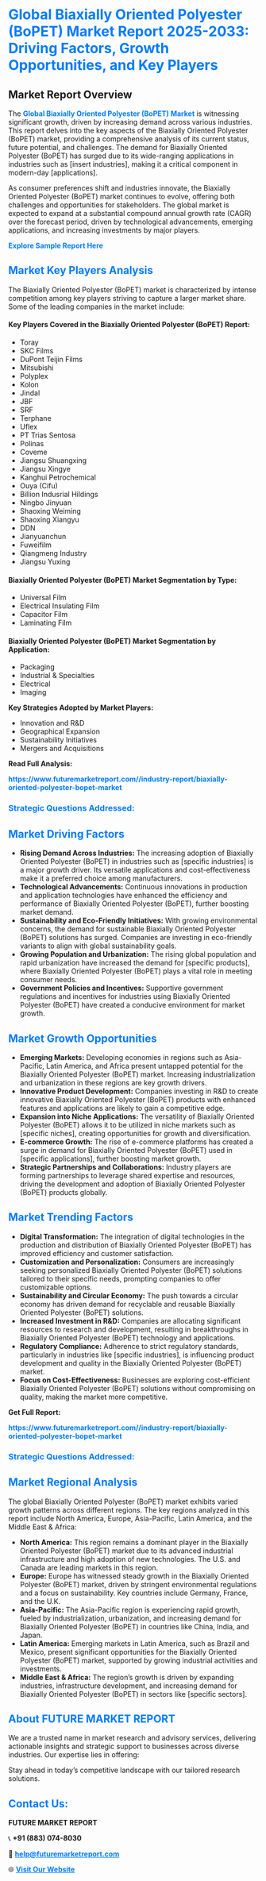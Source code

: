 <h1 style="color: #007BFF;">Global Biaxially Oriented Polyester (BoPET) Market Report 2025-2033: Driving Factors, Growth Opportunities, and Key Players</h1>

<section id="overview">
<h2>Market Report Overview</h2>
<p>The <a href="https://www.futuremarketreport.com//industry-report/biaxially-oriented-polyester-bopet-market" style="color: #007BFF; text-decoration: none;"><strong>Global Biaxially Oriented Polyester (BoPET) Market</strong></a> is witnessing significant growth, driven by increasing demand across various industries. This report delves into the key aspects of the Biaxially Oriented Polyester (BoPET) market, providing a comprehensive analysis of its current status, future potential, and challenges. The demand for Biaxially Oriented Polyester (BoPET) has surged due to its wide-ranging applications in industries such as [insert industries], making it a critical component in modern-day [applications].</p>
<p>As consumer preferences shift and industries innovate, the Biaxially Oriented Polyester (BoPET) market continues to evolve, offering both challenges and opportunities for stakeholders. The global market is expected to expand at a substantial compound annual growth rate (CAGR) over the forecast period, driven by technological advancements, emerging applications, and increasing investments by major players.</p>
</section>

<section id="overview">
<p><a href="https://www.futuremarketreport.com//request-sample/reportId=58202" style="color: #007BFF; text-decoration: none;"><strong>Explore Sample Report Here</strong></a></p>
</section>

<section id="key-players">
<h2 style="color: #007BFF;">Market Key Players Analysis</h2>
<p>The Biaxially Oriented Polyester (BoPET) market is characterized by intense competition among key players striving to capture a larger market share. Some of the leading companies in the market include:</p>
<h4>Key Players Covered in the Biaxially Oriented Polyester (BoPET) Report:</h4>
<ul><li>Toray</li><li>SKC Films</li><li>DuPont Teijin Films</li><li>Mitsubishi</li><li>Polyplex</li><li>Kolon</li><li>Jindal</li><li>JBF</li><li>SRF</li><li>Terphane</li><li>Uflex</li><li>PT Trias Sentosa</li><li>Polinas</li><li>Coveme</li><li>Jiangsu Shuangxing</li><li>Jiangsu Xingye</li><li>Kanghui Petrochemical</li><li>Ouya (Cifu)</li><li>Billion Indusrial Hildings</li><li>Ningbo Jinyuan</li><li>Shaoxing Weiming</li><li>Shaoxing Xiangyu</li><li>DDN</li><li>Jianyuanchun</li><li>Fuweifilm</li><li>Qiangmeng Industry</li><li>Jiangsu Yuxing</li></ul>
<h4>Biaxially Oriented Polyester (BoPET) Market Segmentation by Type:</h4>
<ul><li>Universal Film</li><li>Electrical Insulating Film</li><li>Capacitor Film</li><li>Laminating Film</li></ul>

<h4>Biaxially Oriented Polyester (BoPET) Market Segmentation by Application:</h4>
<ul><li>Packaging</li><li>Industrial &amp; Specialties</li><li>Electrical</li><li>Imaging</li></ul>
<p><strong>Key Strategies Adopted by Market Players:</strong></p>
<ul>
<li>Innovation and R&D</li>
<li>Geographical Expansion</li>
<li>Sustainability Initiatives</li>
<li>Mergers and Acquisitions</li>
</ul>
</section>

<section>
<p><strong>Read Full Analysis: </strong></p><a href="https://www.futuremarketreport.com//industry-report/biaxially-oriented-polyester-bopet-market" style="color: #007BFF; text-decoration: none;"><strong>https://www.futuremarketreport.com//industry-report/biaxially-oriented-polyester-bopet-market</strong></a>
<h3 style="color: #007BFF;">Strategic Questions Addressed:</h3>
</section>

<section id="driving-factors">
<h2 style="color: #007BFF;">Market Driving Factors</h2>
<ul>
<li><strong>Rising Demand Across Industries:</strong> The increasing adoption of Biaxially Oriented Polyester (BoPET) in industries such as [specific industries] is a major growth driver. Its versatile applications and cost-effectiveness make it a preferred choice among manufacturers.</li>
<li><strong>Technological Advancements:</strong> Continuous innovations in production and application technologies have enhanced the efficiency and performance of Biaxially Oriented Polyester (BoPET), further boosting market demand.</li>
<li><strong>Sustainability and Eco-Friendly Initiatives:</strong> With growing environmental concerns, the demand for sustainable Biaxially Oriented Polyester (BoPET) solutions has surged. Companies are investing in eco-friendly variants to align with global sustainability goals.</li>
<li><strong>Growing Population and Urbanization:</strong> The rising global population and rapid urbanization have increased the demand for [specific products], where Biaxially Oriented Polyester (BoPET) plays a vital role in meeting consumer needs.</li>
<li><strong>Government Policies and Incentives:</strong> Supportive government regulations and incentives for industries using Biaxially Oriented Polyester (BoPET) have created a conducive environment for market growth.</li>
</ul>
</section>

<section id="growth-opportunities">
<h2 style="color: #007BFF;">Market Growth Opportunities</h2>
<ul>
<li><strong>Emerging Markets:</strong> Developing economies in regions such as Asia-Pacific, Latin America, and Africa present untapped potential for the Biaxially Oriented Polyester (BoPET) market. Increasing industrialization and urbanization in these regions are key growth drivers.</li>
<li><strong>Innovative Product Development:</strong> Companies investing in R&D to create innovative Biaxially Oriented Polyester (BoPET) products with enhanced features and applications are likely to gain a competitive edge.</li>
<li><strong>Expansion into Niche Applications:</strong> The versatility of Biaxially Oriented Polyester (BoPET) allows it to be utilized in niche markets such as [specific niches], creating opportunities for growth and diversification.</li>
<li><strong>E-commerce Growth:</strong> The rise of e-commerce platforms has created a surge in demand for Biaxially Oriented Polyester (BoPET) used in [specific applications], further boosting market growth.</li>
<li><strong>Strategic Partnerships and Collaborations:</strong> Industry players are forming partnerships to leverage shared expertise and resources, driving the development and adoption of Biaxially Oriented Polyester (BoPET) products globally.</li>
</ul>
</section>

<section id="trending-factors">
<h2 style="color: #007BFF;">Market Trending Factors</h2>
<ul>
<li><strong>Digital Transformation:</strong> The integration of digital technologies in the production and distribution of Biaxially Oriented Polyester (BoPET) has improved efficiency and customer satisfaction.</li>
<li><strong>Customization and Personalization:</strong> Consumers are increasingly seeking personalized Biaxially Oriented Polyester (BoPET) solutions tailored to their specific needs, prompting companies to offer customizable options.</li>
<li><strong>Sustainability and Circular Economy:</strong> The push towards a circular economy has driven demand for recyclable and reusable Biaxially Oriented Polyester (BoPET) solutions.</li>
<li><strong>Increased Investment in R&D:</strong> Companies are allocating significant resources to research and development, resulting in breakthroughs in Biaxially Oriented Polyester (BoPET) technology and applications.</li>
<li><strong>Regulatory Compliance:</strong> Adherence to strict regulatory standards, particularly in industries like [specific industries], is influencing product development and quality in the Biaxially Oriented Polyester (BoPET) market.</li>
<li><strong>Focus on Cost-Effectiveness:</strong> Businesses are exploring cost-efficient Biaxially Oriented Polyester (BoPET) solutions without compromising on quality, making the market more competitive.</li>
</ul>
</section>

<section>
<p><strong>Get Full Report: </strong></p><a href="https://www.futuremarketreport.com//industry-report/biaxially-oriented-polyester-bopet-market" style="color: #007BFF; text-decoration: none;"><strong>https://www.futuremarketreport.com//industry-report/biaxially-oriented-polyester-bopet-market</strong></a>
<h3 style="color: #007BFF;">Strategic Questions Addressed:</h3>
</section>


<section id="regional-analysis">
<h2 style="color: #007BFF;">Market Regional Analysis</h2>
<p>The global Biaxially Oriented Polyester (BoPET) market exhibits varied growth patterns across different regions. The key regions analyzed in this report include North America, Europe, Asia-Pacific, Latin America, and the Middle East & Africa:</p>
<ul>
<li><strong>North America:</strong> This region remains a dominant player in the Biaxially Oriented Polyester (BoPET) market due to its advanced industrial infrastructure and high adoption of new technologies. The U.S. and Canada are leading markets in this region.</li>
<li><strong>Europe:</strong> Europe has witnessed steady growth in the Biaxially Oriented Polyester (BoPET) market, driven by stringent environmental regulations and a focus on sustainability. Key countries include Germany, France, and the U.K.</li>
<li><strong>Asia-Pacific:</strong> The Asia-Pacific region is experiencing rapid growth, fueled by industrialization, urbanization, and increasing demand for Biaxially Oriented Polyester (BoPET) in countries like China, India, and Japan.</li>
<li><strong>Latin America:</strong> Emerging markets in Latin America, such as Brazil and Mexico, present significant opportunities for the Biaxially Oriented Polyester (BoPET) market, supported by growing industrial activities and investments.</li>
<li><strong>Middle East & Africa:</strong> The region’s growth is driven by expanding industries, infrastructure development, and increasing demand for Biaxially Oriented Polyester (BoPET) in sectors like [specific sectors].</li>
</ul>
</section>

<footer>
<h2 style="color: #007BFF;">About FUTURE MARKET REPORT</h2>
<p>We are a trusted name in market research and advisory services, delivering actionable insights and strategic support to businesses across diverse industries. Our expertise lies in offering:</p>

<p>Stay ahead in today’s competitive landscape with our tailored research solutions.</p>

<h2 style="color: #007BFF;">Contact Us:</h2>
<p><strong>FUTURE MARKET REPORT</strong></p>
<p>📞 <strong>+91 (883) 074-8030</strong></p>
<p>📧 <strong><a href="mailto:help@futuremarketreport.com" style="color: #007BFF;">help@futuremarketreport.com</a></strong></p>
<p>🌐 <strong><a href="https://www.futuremarketreport.com/" style="color: #007BFF;">Visit Our Website</a></strong></p>
</footer>